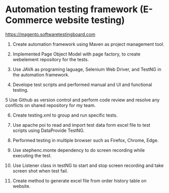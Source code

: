 # Automation testing framework (E-Commerce website testing)
https://magento.softwaretestingboard.com


1. Create automation framework using Maven as project management tool.

2. Implemented Page Object Model with page factory, to create webelement repository for the tests.

3. Use JAVA as programing laguage, Selenium Web Driver, and TestNG in the automation framework.

4. Develope test scripts and performed manual and UI and functional testing.

5 Use Github as version control and perform code review and resolve any conflicts on shared repository for my team.

6. Create testing.xml to group and run specific tests.

7. Use apache poi to read and import test data form excel file to test scripts using DataProvide TestNG.

8. Performed testing in multiple browser such as Firefox, Chrome, Edge.

9. Use stephenc.monte dependency to do screen recording while executing the test.

10. Use Listener class in testNG to start and stop screen recording and take screen shot when test fail.

11. Create method to generate excel file from order history table on website.


